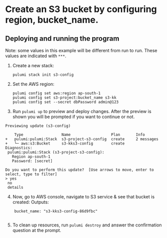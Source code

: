 

# Create an S3 bucket by configuring region, bucket_name. 

## Deploying and running the program

Note: some values in this example will be different from run to run.  These values are indicated
with `***`.

1. Create a new stack:

    ```
    pulumi stack init s3-config

    ```

2. Set the AWS region:

    ```
    pulumi config set aws:region ap-south-1
    pulumi config set s3-project:bucket_name s3-kk
    pulumi config set --secret dbPassword admin@123

    ```

3. Run `pulumi up` to preview and deploy changes.  After the preview is shown you will be
    prompted if you want to continue or not.
 ```  
Previewing update (s3-config)

     Type                 Name                  Plan       Info
 +   pulumi:pulumi:Stack  s3-project-s3-config  create     2 messages
 +   └─ aws:s3:Bucket     s3-kks3-config        create
 Diagnostics:
  pulumi:pulumi:Stack (s3-project-s3-config):
    Region ap-south-1
    Password: [secret]
 
Do you want to perform this update?  [Use arrows to move, enter to select, type to filter]
> yes
  no
  details    
```
4. Now, go to AWS console, navigate to S3 service & see that bucket is created:
Outputs:

```
    bucket_name: "s3-kks3-config-86d9fbc"
   
```

5. To clean up resources, run `pulumi destroy` and answer the confirmation question at the prompt.
